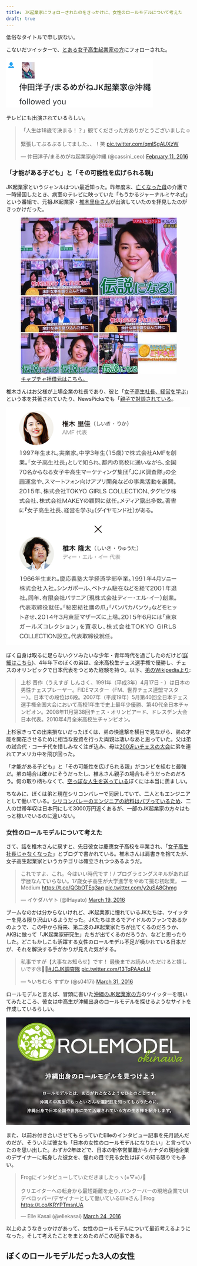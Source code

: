 ```yaml
---
title: JK起業家にフォローされたのをきっかけに、女性のロールモデルについて考えた
draft: true
---
```


低俗なタイトルで申し訳ない。

こないだツイッターで、[とある女子高生起業家の方](https://twitter.com/cassini_ceo/)にフォローされた。

![](/assets/images/women-role-model/twitter-follow.png)

テレビにも出演されているらしい。

<blockquote class="twitter-tweet" data-lang="en"><p lang="ja" dir="ltr">「人生は18歳で決まる！？」観てくださった方ありがとうございました☺️<br><br>緊張してぶるぶるしてました、、！笑 <a href="https://t.co/qmlSgAUXzW">pic.twitter.com/qmlSgAUXzW</a></p>&mdash; 仲田洋子/まるめがね起業家@沖縄 (@cassini_ceo) <a href="https://twitter.com/cassini_ceo/status/697787090315051008">February 11, 2016</a></blockquote>

### 「才能がある子ども」と「その可能性を広げられる親」

JK起業家というジャンルはつい最近知った。昨年度末、[亡くなった母](http://chibicode.com/aaron)の介護で一時帰国したとき、病室のテレビに映っていた「もうかるジャーナルミヤネ式」という番組で、元祖JK起業家・[椎木里佳さん](https://twitter.com/rikashiikiamf)が出演していたのを拝見したのがきっかけだった。

<figure>
  <img src="/assets/images/women-role-model/rika.jpg" />
  <figcaption><a href="https://twitter.com/miwamiwa5551/status/681023774230093824">キャプチャ拝借元はこちら。</a></figcaption>
</figure>

椎木さんはお父様が上場企業の社長であり、彼と「[女子高生社長、経営を学ぶ](http://www.amazon.co.jp/ebook/dp/B01B2A5IHG?tag=chibicode-22)」という本を共著されていたり、NewsPicksでも「[親子で対談されている](https://newspicks.com/news/1467975/body/)。

![](/assets/images/women-role-model/newspicks-chat.png)

ぼく自身は取るに足らないクソみたいな少年・青年時代を過ごしたのだけど([詳細はこちら](http://chibicode.com/tanpopo-anne-nintendo/))、4年年下のぼくの弟は、全米高校生チェス選手権で優勝し、チェスのオリンピックで日本代表をつとめた経験を持つ。以下、[弟のWikipediaより](https://ja.wikipedia.org/wiki/%E4%B8%8A%E6%9D%89%E6%99%8B%E4%BD%9C):

> 上杉 晋作（うえすぎ しんさく、1991年（平成3年）4月17日 - ）は日本の男性チェスプレーヤー。FIDEマスター（FM、世界チェス連盟マスター）。日本での段位は6段。2007年（平成19年）5月第40回全日本チェス選手権全国大会において高校1年生で史上最年少優勝、第40代全日本チャンピオン。2008年11月第38回チェス・オリンピアード、ドレスデン大会日本代表。2010年4月全米高校生チャンピオン。

上杉家きっての出来損ないだったぼくは、弟の快進撃を横目で見ながら、弟の才能を開花させるために相当な投資を行った両親は凄いなあと思っていた。父は弟の試合代・コーチ代を惜しみなく注ぎ込み、母は[200近いチェスの大会](https://www.facebook.com/churchillchess/)に弟を連れてアメリカ中を飛び回った。

「才能がある子ども」と「その可能性を広げられる親」がコンビを組むと最強だ。弟の場合は確かにそうだったし、椎木さん親子の場合もそうだったのだろう。何の取り柄もなくて、[空っぽな人生を送っている](http://chibicode.com/tanpopo-anne-nintendo/)ぼくには本当に羨ましい。

ちなみに、ぼくは弟と現在シリコンバレーで同居していて、二人ともエンジニアとして働いている。[シリコンバレーのエンジニアの給料はバブっているため](http://chibicode.com/silicon-valley-hell/)、二人の世帯年収は日本円にして3000万円近くあるが、一部のJK起業家の方々はもっと稼いでいるのに違いない。

### 女性のロールモデルについて考えた

さて、話を椎木さんに戻すと、先日彼女は慶應女子高校を卒業され、「[女子高生社長じゃなくなった](http://ameblo.jp/rikashiiki/entry-12141923180.html)」とブログで書かれている。椎木さんは肩書きを捨てたが、女子高生起業家というカテゴリは確立されつつあるようだ。

<blockquote class="twitter-tweet" data-lang="en"><p lang="ja" dir="ltr">これですよ、これ。今はいい時代です！/ プログラミングスキルがあれば学歴なんていらない。17歳女子高生が大学進学をやめて挑む初起業。 — Medium <a href="https://t.co/QGbOTEq3aq">https://t.co/QGbOTEq3aq</a> <a href="https://t.co/y2uSA8Chmg">pic.twitter.com/y2uSA8Chmg</a></p>&mdash; イケダハヤト (@IHayato) <a href="https://twitter.com/IHayato/status/711010758142906369">March 19, 2016</a></blockquote>

ブームなのかは分からないけれど、JK起業家に憧れているJKたちは、ツイッターを見る限り沢山いるようだった。JKたちはまるでアイドルのファンであるかのようで、この中から将来、第二波のJK起業家たちが出てくるのだろうか、AKBに倣って「JK起業家研究生」たちが出てくるのだろうか、などと思ったりした。どこもかしこも活躍する女性のロールモデル不足が嘆かれている日本だが、それを解決する手がかりが見えた気がする。

<blockquote class="twitter-tweet" data-lang="en"><p lang="ja" dir="ltr">私事ですが【大事なお知らせ】です！ 最後までお読みいただけると嬉しいです😢🙏🏼<a href="https://twitter.com/hashtag/JCJK%E8%AA%BF%E6%9F%BB%E9%9A%8A?src=hash">#JCJK調査隊</a> <a href="https://t.co/13TqPAAoLU">pic.twitter.com/13TqPAAoLU</a></p>&mdash; ✎いちむら すずか (@s0417i) <a href="https://twitter.com/s0417i/status/715545277558468608">March 31, 2016</a></blockquote>

ロールモデルと言えば、冒頭に書いた[沖縄のJK起業家の方](https://twitter.com/cassini_ceo/)のツイッターを覗いてみたところ、彼女は中高生が沖縄出身のロールモデルを探せるようなサイトを作成しているらしい。

![](/assets/images/women-role-model/rolemodel-jp.jpg)

また、以前お付き合いさせてもらっていたElleのインタビュー記事を先月読んだのだが、そういえば彼女も「日本の女性のロールモデルになりたい」と言っていたのを思い出した。わずか2年ほどで、日本の新卒営業職からカナダの現地企業のデザイナーに転身した彼女を、憧れの目で見る女性はぼくの知る限りでも多い。

<blockquote class="twitter-tweet" data-lang="en"><p lang="ja" dir="ltr">Frogにインタビューしていただきましたっヽ(=▽=)ﾉ💖<br><br>クリエイターへの転身から最短距離を走り､バンクーバーの現地企業でUIデベロッパー/デザイナーとして働いているElleさん | Frog <a href="https://t.co/KRYPTmsnUA">https://t.co/KRYPTmsnUA</a></p>&mdash; Elle Kasai (@ellekasai) <a href="https://twitter.com/ellekasai/status/713093283526774784">March 24, 2016</a></blockquote>

以上のようなきっかけがあって、女性のロールモデルについて最近考えるようになった。そして考えたことをまとめたのがこの記事である。

## ぼくのロールモデルだった3人の女性
